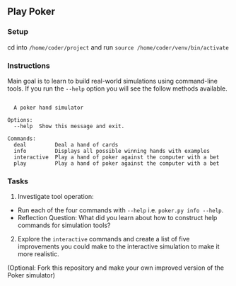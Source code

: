## Play Poker

### Setup

cd into `/home/coder/project` and run `source /home/coder/venv/bin/activate`

### Instructions

Main goal is to learn to build real-world simulations using command-line tools.
If you run the `--help` option you will see the follow methods available.

```

  A poker hand simulator

Options:
  --help  Show this message and exit.

Commands:
  deal         Deal a hand of cards
  info         Displays all possible winning hands with examples
  interactive  Play a hand of poker against the computer with a bet
  play         Play a hand of poker against the computer with a bet
```

### Tasks

1. Investigate tool operation:

- Run each of the four commands with `--help` i.e. `poker.py info --help`.
- Reflection Question: What did you learn about how to construct help commands for simulation tools?

2. Explore the `interactive` commands and create a list of five improvements you could make to the interactive simulation to make it more realistic.

(Optional: Fork this repository and make your own improved version of the Poker simulator)
